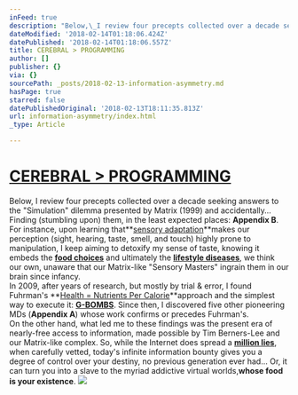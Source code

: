 ```yaml
---
inFeed: true
description: "Below,\_I review four precepts collected over a decade seeking answers to the \"Simulation\" dilemma presented by Matrix (1999) and accidentally... Finding (stumbling upon) them, in the least expected places:\_Appendix B.For instance, upon learning thatsensory adaptationmakes our perception (sight, hearing, taste, smell, and touch) highly prone to manipulation, I keep aiming to detoxify my sense of taste, knowing it embeds the\_food choices\_and ultimately the\_lifestyle diseases, we think our own, unaware that our Matrix-like “Sensory Masters” ingrain them in our brain since infancy.In 2009, after years of research, but mostly by trial & error, I found Fuhrman’s\_Health = Nutrients Per Calorieapproach\_and the simplest way to execute it:\_G-BOMBS. Since then, I discovered five other pioneering MDs (Appendix A) whose work confirms or precedes Fuhrman’s.\_On the other hand, what led me to these findings was the present era of nearly-free access to information, made possible by Tim Berners-Lee and our Matrix-like complex. So, while the Internet does spread a\_million lies, when carefully vetted, today’s infinite information bounty gives you a degree of control over your destiny, no previous generation ever had... Or, it can turn you into a slave to the myriad addictive virtual worlds,whose food is your existence."
dateModified: '2018-02-14T01:18:06.424Z'
datePublished: '2018-02-14T01:18:06.557Z'
title: CEREBRAL > PROGRAMMING
author: []
publisher: {}
via: {}
sourcePath: _posts/2018-02-13-information-asymmetry.md
hasPage: true
starred: false
datePublishedOriginal: '2018-02-13T18:11:35.813Z'
url: information-asymmetry/index.html
_type: Article

---
```

# **[CEREBRAL \> PROGRAMMING][0]**

Below, I review four precepts collected over a decade seeking answers to the "Simulation" dilemma presented by Matrix (1999) and accidentally... Finding (stumbling upon) them, in the least expected places: **Appendix B**.  
For instance, upon learning that**[sensory adaptation][1]**makes our perception (sight, hearing, taste, smell, and touch) highly prone to manipulation, I keep aiming to detoxify my sense of taste, knowing it embeds the **[food choices][2]** and ultimately the **[lifestyle diseases][3]**, we think our own, unaware that our Matrix-like "Sensory Masters" ingrain them in our brain since infancy.  
In 2009, after years of research, but mostly by trial & error, I found Fuhrman's **[Health = Nutrients Per Calorie][4]**approach and the simplest way to execute it: **[G-BOMBS][5]**. Since then, I discovered five other pioneering MDs (**Appendix A**) whose work confirms or precedes Fuhrman's.   
On the other hand, what led me to these findings was the present era of nearly-free access to information, made possible by Tim Berners-Lee and our Matrix-like complex. So, while the Internet does spread a **[million lies][6]**, when carefully vetted, today's infinite information bounty gives you a degree of control over your destiny, no previous generation ever had... Or, it can turn you into a slave to the myriad addictive virtual worlds,**whose food is your existence**.
![](https://the-grid-user-content.s3-us-west-2.amazonaws.com/b1f26295-52f3-4f51-ae5c-346a22bbc011.gif)

[0]: http://www.infoasy.com/2016/07/hack-matrix.html
[1]: http://nobaproject.com/modules/sensation-and-perception
[2]: http://my.clevelandclinic.org/health/transcripts/1444_lifestyle-choices-root-causes-of-chronic-diseases
[3]: http://www.cdc.gov/chronicdisease/overview/
[4]: https://www.drfuhrman.com/learn/the-nutritarian-diet/how-it-works-fundamental-principles
[5]: https://www.drfuhrman.com/learn/library/articles/29/the-healthiest-
[6]: http://www.snopes.com/search/?q=urban+legend